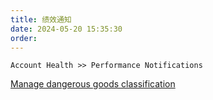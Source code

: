 ```yaml
---
title: 绩效通知
date: 2024-05-20 15:35:30
order: 
---
```


`Account Health >> Performance Notifications`

[Manage dangerous goods classification](https://sellercentral.amazon.com/fba/compliance-dashboard/index.html)
